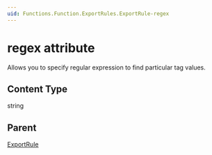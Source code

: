 ```yaml
---
uid: Functions.Function.ExportRules.ExportRule-regex
---
```


# regex attribute

Allows you to specify regular expression to find particular tag values.

## Content Type

string

## Parent

[ExportRule](xref:Functions.Function.ExportRules.ExportRule)
